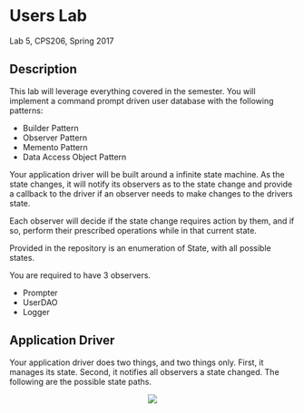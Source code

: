 # Users Lab
Lab 5, CPS206, Spring 2017

## Description
This lab will leverage everything covered in the semester. You will implement a command prompt driven user database with the following patterns:

* Builder Pattern
* Observer Pattern
* Memento Pattern
* Data Access Object Pattern

Your application driver will be built around a infinite state machine. As the state changes, it will notify its observers as to the state change and provide a callback to the driver if an observer needs to make changes to the drivers state. 
 
Each observer will decide if the state change requires action by them, and if so, perform their prescribed operations while in that current state.

Provided in the repository is an enumeration of State, with all possible states.

You are required to have 3 observers. 

* Prompter
* UserDAO
* Logger

## Application Driver
Your application driver does two things, and two things only. First, it manages its state. Second, it notifies all observers a state changed. The following are the possible state paths.



<center><img src="http://imgur.com/a/Cg3kJ"></center>